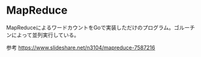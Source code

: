 # MapReduce
MapReduceによるワードカウントをGoで実装しただけのプログラム。ゴルーチンによって並列実行している。

参考
https://www.slideshare.net/n3104/mapreduce-7587216
